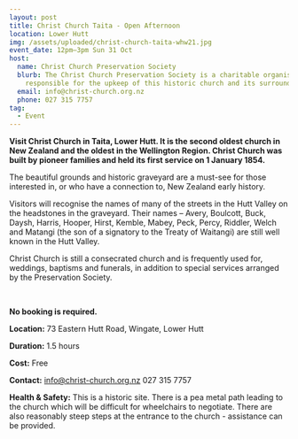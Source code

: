 ```yaml
---
layout: post
title: Christ Church Taita - Open Afternoon
location: Lower Hutt
img: /assets/uploaded/christ-church-taita-whw21.jpg
event_date: 12pm–3pm Sun 31 Oct
host:
  name: Christ Church Preservation Society
  blurb: The Christ Church Preservation Society is a charitable organisation
    responsible for the upkeep of this historic church and its surroundings.
  email: info@christ-church.org.nz
  phone: 027 315 7757
tag:
  - Event
---
```

**Visit Christ Church in Taita, Lower Hutt. It is the second oldest church in New Zealand and the oldest in the Wellington Region. Christ Church was built by pioneer families and held its first service on 1 January 1854.** 

The beautiful grounds and historic graveyard are a must-see for those interested in, or who have a connection to, New Zealand early history. 

Visitors will recognise the names of many of the streets in the Hutt Valley on the headstones in the graveyard. Their names – Avery, Boulcott, Buck, Daysh, Harris, Hooper, Hirst, Kemble, Mabey, Peck, Percy, Riddler, Welch and Matangi (the son of a signatory to the Treaty of Waitangi) are still well known in the Hutt Valley.

Christ Church is still a consecrated church and is frequently used for, weddings, baptisms and funerals, in addition to special services arranged by the Preservation Society.

<br>

**No booking is required.** 

**Location:** 73 Eastern Hutt Road, Wingate, Lower Hutt

**Duration:** 1.5 hours

**Cost:** Free

**Contact:** info@christ-church.org.nz 027 315 7757

**Health & Safety:** This is a historic site. There is a pea metal path leading to the church which will be difficult for wheelchairs to negotiate. There are also reasonably steep steps at the entrance to the church - assistance can be provided.